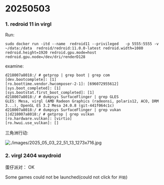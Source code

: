 # 20250503
### 1. redroid 11 in virgl
Run:      

```
sudo docker run -itd --name  redroid11 --privileged   -p 5555:5555 -v ~/data:/data  redroid/redroid:11.0.0-latest redroid.width=1080 redroid.height=1920 redroid.gpu.mode=host redroid.gpu.node=/dev/dri/renderD128
```
examine:      

```
d218007a8018:/ # getprop | grep boot | grep com                                                                              
[dev.bootcomplete]: [1]
[ro.boottime.vendor.hwcomposer-2-1]: [696072955612]
[sys.boot_completed]: [1]
[sys.bootstat.first_boot_completed]: [1]
d218007a8018:/ # dumpsys SurfaceFlinger | grep GLES
GLES: Mesa, virgl (AMD Radeon Graphics (radeonsi, polaris12, ACO, DRM 3...), OpenGL ES 3.2 Mesa 24.0.8 (git-441f064c1c)
d218007a8018:/ # dumpsys SurfaceFlinger | grep vukan                                                                         
1|d218007a8018:/ # getprop | grep vulkan                                                                                     
[ro.hardware.vulkan]: [virtio]
[ro.hwui.use_vulkan]: []
```
三角洲行动:     

![./images/2025_05_03_22_51_13_1273x716.jpg](./images/2025_05_03_22_51_13_1273x716.jpg)

### 2. virgl 2404 waydroid
蛋仔派对： OK     

Some games could not be launched(could not click for `开始`)     
